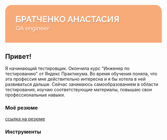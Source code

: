 ![Header](https://github.com/sunvive/sunvive/blob/main/git.png)

## Привет! 
Я начинающий тестировщик.
Окончила курс "Инженер по тестированию" от Яндекс Практикума. Во время обучения поняла, что эта профессия мне действительно интересна и я бы хотела в ней развиваться дальше. Сейчас занимаюсь самообразованием в области тестирования, изучаю соответствующие материалы, повышаю свои профессиональные навыки.

### Моё резюме
[ссылка на резюме](https://drive.google.com/file/d/17Fino7olN0ACTD2RkmtBNJLrXt2voDi9/view?usp=share_link)

### Инструменты
